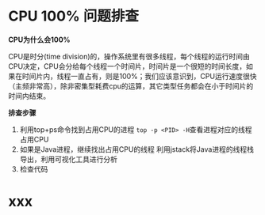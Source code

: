 # CPU 100% 问题排查

**CPU为什么会100%**

CPU是时分(time division)的，操作系统里有很多线程，每个线程的运行时间由CPU决定，CPU会分给每个线程一个时间片，时间片是一个很短的时间长度，如果在时间片内，线程一直占有，则是100%；我们应该意识到，CPU运行速度很快（主频非常高），除非密集型耗费cpu的运算，其它类型任务都会在小于时间片的时间内结束。

**排查步骤**
1. 利用top+ps命令找到占用CPU的进程
   `top -p <PID> -H`查看进程对应的线程占用CPU
2. 如果是Java进程，继续找出占用CPU的线程
   利用jstack将Java进程的线程栈导出，利用可视化工具进行分析
3. 检查代码

# xxx